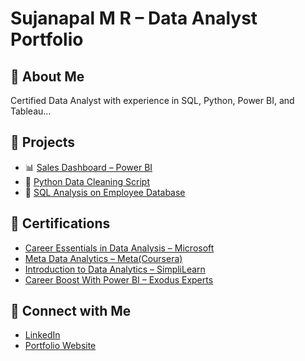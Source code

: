 # Sujanapal M R – Data Analyst Portfolio

## 🔹 About Me
Certified Data Analyst with experience in SQL, Python, Power BI, and Tableau...

## 🔹 Projects
- 📊 [Sales Dashboard – Power BI](Sales_Dashboard.png)
- 🐍 [Python Data Cleaning Script](#)
- 🧮 [SQL Analysis on Employee Database](#)

## 🔹 Certifications
- [Career Essentials in Data Analysis – Microsoft](#)
- [Meta Data Analytics – Meta(Coursera)](#)
- [Introduction to Data Analytics – SimpliLearn](#)
- [Career Boost With Power BI – Exodus Experts](#)

## 🔹 Connect with Me
- [LinkedIn](#)
- [Portfolio Website](#)
